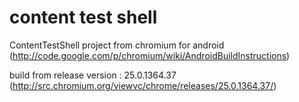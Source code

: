 content test shell
============

ContentTestShell project from chromium for android (http://code.google.com/p/chromium/wiki/AndroidBuildInstructions)

build from release version : 25.0.1364.37 (http://src.chromium.org/viewvc/chrome/releases/25.0.1364.37/)
